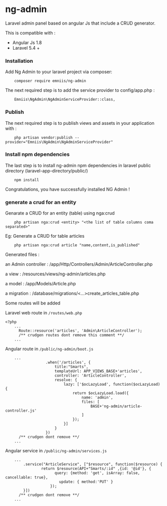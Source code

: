 # ng-admin
Laravel admin panel based on angular Js that include a CRUD generator.

This is compatible with  :
- Angular Js 1.8
- Laravel 5.4 +

### Installation ###
Add Ng Admin to your laravel project via composer:
```
    composer require emniis/ng-admin
```

The next required step is to add the service provider to config/app.php :
```
    Emniis\NgAdmin\NgAdminServiceProvider::class,
```

### Publish ###

The next required step is to publish views and assets in your application with :
```
    php artisan vendor:publish --provider="Emniis\NgAdmin\NgAdminServiceProvider"
```
### Install npm dependencies  ###
The last step is to install ng-admin npm dependencies in laravel public directory (laravel-app-directory/public/)
```
    npm install
```
Congratulations, you have successfully installed NG Admin !
### generate a crud for an entity  ###
Genarate a CRUD for an entity (table) using nga:crud 
```
    php artisan nga:crud <entity> "<the list of table columns coma separated>"
```
Eg: Generate a CRUD for table articles
```
    php artisan nga:crud article "name,content,is_published"
```
Generated files :

an Admin controller : /app/Http/Controllers/Admin/ArticleController.php

a view : /resources/views/ng-admin/articles.php

a model : /app/Models/Article.php

a migration : /database/migrations/<...>create_articles_table.php

Some routes will be added 

Laravel web route in `/routes/web.php`

```
<?php
    ...
      Route::resource('articles', 'Admin\ArticleController');
      /** crudgen routes dont remove this comment **/
    ...
```
Angular route in `/public/ng-admin/boot.js`
```
    ...
                  .when('/articles', {
                      title:"Smarts",
                      templateUrl: APP_VIEWS_BASE+'articles',
                      controller: 'ArticleController',
                      resolve: {
                          lazy: ['$ocLazyLoad', function($ocLazyLoad) {
                              return $ocLazyLoad.load({
                                  name: 'admin',
                                  files: [
                                      BASE+'ng-admin/article-controller.js'
                                  ]
                              });
                          }]
                      }
                  })
      /** crudgen dont remove **/
    ...
```

Angular service in `/public/ng-admin/services.js`
```
    ... 
        .service("ArticleService", ["$resource", function($resource) {
                return $resource(API+"Smarts/:id" ,{id: '@id'}, {
                      query: {method: 'get', isArray: false, cancellable: true},
                        update: { method:'PUT' }
                    });
        }])
      /** crudgen dont remove **/
    ...
```